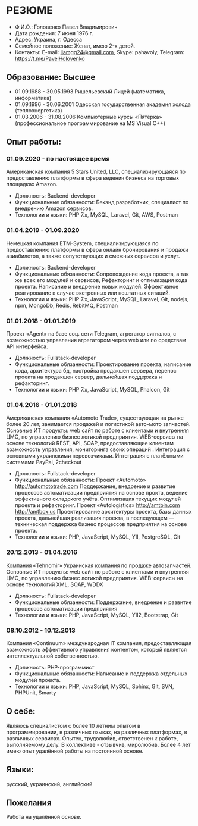 # РЕЗЮМЕ

* Ф.И.О.:               Головенко Павел Владимирович
* Дата рождения:        7 июня 1976 г.
* Адрес:                Украина, г. Одесса
* Семейное положение:   Женат, имею 2-x детей.
* Контакты: 		        E-mail: liamgg24@gmail.com, Skype: pahavoly, Telegram: https://t.me/PavelHolovenko

## Образование:        Высшее
* 01.09.1988 - 30.05.1993 Ришельевский Лицей (математика, информатика)
* 01.09.1996 - 30.06.2001 Одесская государственная академия холода (теплоэнергетика)
* 01.03.2006 - 31.08.2006 Компьютерные курсы «Пятёрка» (профессиональное программирование на  MS Visual C++) 

## Опыт работы:
### 01.09.2020 - по настоящее время
Американская компания 5 Stars United, LLC, специализирующаяся по предоставлению платформы в сфера ведения бизнеса на торговых площадках Amazon.
* Должность: Backend-developer
* Функциональные обязанности: Бекэнд разработчик, специалист по внедрению Amazon сервисов.
* Технологии и языки: PHP 7.x, MySQL, Laravel, Git, AWS, Postman

### 01.04.2019 - 01.09.2020
Немецкая компания ETM-System, специализирующаяся по предоставлению платформы в сфера онлайн бронирования и продажи авиабилетов, а также сопутствующих и смежных сервисов и услуг.
* Должность: Backend-developer
* Функциональные обязанности: Сопровождение кода проекта, а так же всех его модулей и сервисов, Рефакторинг и оптимизация кода проекта. Написание и внедрение новых модулей. Эффективное реагирование в случае экстренных или нештатных ситаций.
* Технологии и языки: PHP 7.x, JavaScript, MySQL, Laravel, Git, nodejs, npm, MongoDb, Redis, RebitMQ, Postman

### 01.01.2018 - 01.01.2019
Проект «Agent» на базе соц. сети Telegram, агрегатор  сигналов, с возможностью управления  агрегатором через web или по средствам API интерфейса.
* Должность: Fullstack-developer
* Функциональные обязанности: Проектирование проекта, написание кода, архитектура бд, настройка продакшен сервера, перенос проекта на продакшен сервер, дальнейшая поддержка и рефакторинг.
* Технологии и языки: PHP 7.x, JavaScript, MySQL, Phalcon, Git

### 01.04.2016 - 01.01.2018 
Американская компания «Automoto Trade», существующая на рынке более 20 лет, занимается продажей и логистикой авто-мото запчастей. Основные ИТ продукты: web сайт по работе с клиентами и внутренняя ЦМС, по управлению бизнес логикой предприятия. WEB-сервисы на основе технологий  REST, API, SOAP, предоставляющие клиентам возможность управления, мониторинга своих операций . Интеграция с основными украинскими перевозчиками. Интеграция с платёжными системами PayPal, 2checkout
* Должность: Fullstack-developer
* Функциональные обязанности: Проект «Automoto» http://automototrade.com Поддержание, внедрение и развитие процессов автоматизации предприятия на основе прокта, ведение эффективного складского учёта. Оптимизация текущих модулей проекта и рефакторинг. 
Проект «Autologistics»  http://amtbin.com http://amtbox.us Проектирование архитектуры проекта, базы данных проекта, дальнейшая реализация проекта, в последующем — техническая поддержка бизнес процессов предприятия на основе проекта.
* Технологии и языки: PHP, JavaScript, MySQL, YII, PostgreSQL, Git

### 20.12.2013 - 01.04.2016 
Компания «Tehnomir» Украинская компания по продаже автозапчастей. Основные ИТ продукты: web сайт по работе с клиентами и внутренняя ЦМС, по управлению бизнес логикой предприятия.  WEB-сервисы на основе технологий XML, SOAP, WDDX
* Должность: Fullstack-developer
* Функциональные обязанности: Поддержание, внедрение и развитие процессов автоматизации предприятия
* Технологии и языки: PHP, JavaScript, MySQL, YII2, Bootstrap, Git

### 08.10.2012 - 10.12.2013
Компания «Continuum» международная IT компания, предоставляющая возможность эффективного управления контентом, который является интеллектуальной собственностью.
* Должность: PHP-программист
* Функциональные обязанности: Написание и поддержка отдельных модулей проекта.
* Технологии и языки: PHP, JavaScript, MySQL, Sphinx, Git, SVN, PHPUnit, Smarty

## О себе:
Являюсь специалистом с более 10 летним опытом в программировании, в различных языках, на различных платформах, в различных сервисах. Опытен, трудолюбив, ответственен к работе, выполняемому делу. В коллективе - отзывчив, миролюбив. Более 4 лет имею опыт удалённой работы на постоянной основе.

## Языки:
русский, украинский, английский

## Пожелания
Работа на удалённой основе. 
